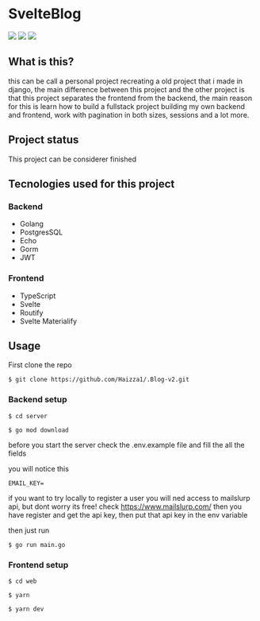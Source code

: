 # SvelteBlog
![](https://github.com/Haizza1/my_first_repo/blob/master/svelte.png)
![](https://github.com/Haizza1/my_first_repo/blob/master/svelte2.png)
![](https://github.com/Haizza1/my_first_repo/blob/master/svelte3.png)

## What is this?
this can be call a personal project recreating a old project that i made in django,
the main difference between this project and the other project is that this project separates 
the frontend from the backend, the main reason for this is learn how to build a fullstack project
building my own backend and frontend, work with pagination in both sizes, sessions and a lot more.

## Project status
This project can be considerer finished

## Tecnologies used for this project

### Backend
* Golang
* PostgresSQL
* Echo
* Gorm
* JWT

### Frontend
* TypeScript
* Svelte
* Routify
* Svelte Materialify

## Usage

First clone the repo
```
$ git clone https://github.com/Haizza1/.Blog-v2.git
```

### Backend setup
```
$ cd server

$ go mod download
``` 

before you start the server check the .env.example file and fill the all the fields

you will notice this 
```
EMAIL_KEY=
```
if you want to try locally to register a user you will ned access to mailslurp api, but dont worry its free! check https://www.mailslurp.com/ then you have register and get the api key, then put that api key in the env variable

then just run 
```
$ go run main.go
```

### Frontend setup
```
$ cd web

$ yarn

$ yarn dev
```